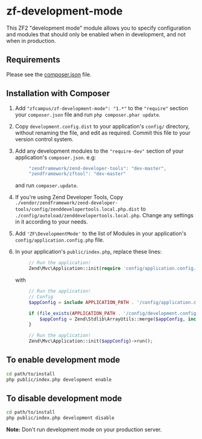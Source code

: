zf-development-mode
===================

This ZF2 "development mode" module allows you to specify configuration and
modules that should only be enabled when in development, and not when in
production.

Requirements
------------
  
Please see the [composer.json](https://github.com/zfcampus/zf-development-mode/tree/master/composer.json) file.

Installation with Composer
--------------------------

1. Add `"zfcampus/zf-development-mode": "1.*"` to the `"require"` section your
   `composer.json` file and run `php composer.phar update`.
1. Copy `development.config.dist` to your application's `config/` directory,
   without renaming the file, and edit as required. Commit this file to your
   version control system.
1. Add any development modules to the `"require-dev"` section of your
   application's `composer.json`. e.g:
   
   ```javascript
        "zendframework/zend-developer-tools": "dev-master",
        "zendframework/zftool": "dev-master"
   ```
        
   and run `composer.update`.
1. If you're using Zend Developer Tools, Copy
   `./vendor/zendframework/zend-developer-tools/config/zenddevelopertools.local.php.dist`
   to `./config/autoload/zenddevelopertools.local.php`. Change any settings in
   it according to your needs.
1. Add `'ZF\DevelopmentMode'` to the list of Modules in your
   application's `config/application.config.php` file.
1. In your application's `public/index.php`, replace these lines:

   ```php
        // Run the application!
        Zend\Mvc\Application::init(require 'config/application.config.php')->run();
   ```

   with

   ```php
        // Run the application!
        // Config
        $appConfig = include APPLICATION_PATH . '/config/application.config.php';

        if (file_exists(APPLICATION_PATH . '/config/development.config.php')) {
            $appConfig = Zend\Stdlib\ArrayUtils::merge($appConfig, include APPLICATION_PATH . '/config/development.config.php');
        }

        // Run the application!
        Zend\Mvc\Application::init($appConfig)->run();
   ```


To enable development mode
--------------------------

```sh
cd path/to/install
php public/index.php development enable
```

To disable development mode
---------------------------

```sh
cd path/to/install
php public/index.php development disable
```

**Note:** Don't run development mode on your production server.
